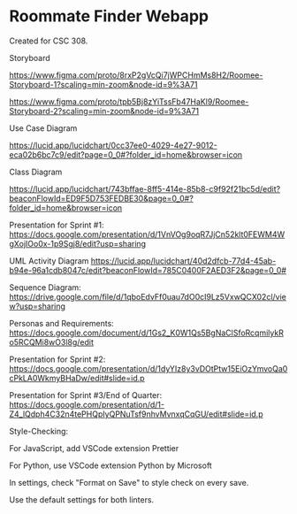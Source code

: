 # Roommate Finder Webapp

Created for CSC 308.

Storyboard

https://www.figma.com/proto/8rxP2gVcQi7jWPCHmMs8H2/Roomee-Storyboard-1?scaling=min-zoom&node-id=9%3A71

https://www.figma.com/proto/tpb5Bj8zYiTssFb47HaKl9/Roomee-Storyboard-2?scaling=min-zoom&node-id=9%3A71


Use Case Diagram

https://lucid.app/lucidchart/0cc37ee0-4029-4e27-9012-eca02b6bc7c9/edit?page=0_0#?folder_id=home&browser=icon

Class Diagram

https://lucid.app/lucidchart/743bffae-8ff5-414e-85b8-c9f92f21bc5d/edit?beaconFlowId=ED9F5D753FEDBE30&page=0_0#?folder_id=home&browser=icon

Presentation for Sprint #1:
https://docs.google.com/presentation/d/1VnVOg9oqR7JjCn52klt0FEWM4WgXojIOo0x-1p9Sgj8/edit?usp=sharing

UML Activity Diagram
https://lucid.app/lucidchart/40d2dfcb-77d4-45ab-b94e-96a1cdb8047c/edit?beaconFlowId=785C0400F2AED3F2&page=0_0#

Sequence Diagram:
https://drive.google.com/file/d/1qboEdvFf0uau7dO0cI9Lz5VxwQCX02cl/view?usp=sharing

Personas and Requirements:
https://docs.google.com/document/d/1Gs2_K0W1Qs5BgNaClSfoRcqmilykRo5RCQMi8wO3l8g/edit

Presentation for Sprint #2:
https://docs.google.com/presentation/d/1dyYIz8y3vDOtPtw15EiOzYmvoQa0cPkLA0WkmyBHaDw/edit#slide=id.p

Presentation for Sprint #3/End of Quarter:
https://docs.google.com/presentation/d/1-Z4_lQdph4C32n4tePHQpIyQPNuTsf9nhvMvnxqCqGU/edit#slide=id.p

Style-Checking:

For JavaScript, add VSCode extension Prettier

For Python, use VSCode extension Python by Microsoft

In settings, check "Format on Save" to style check on every save.

Use the default settings for both linters.
